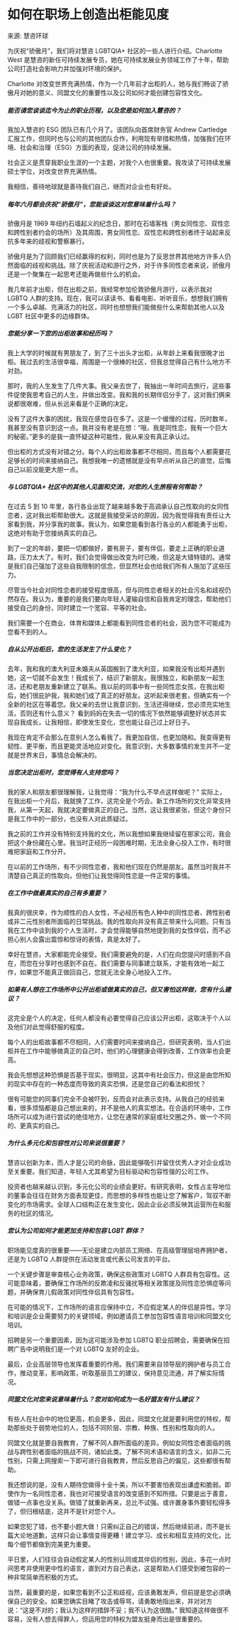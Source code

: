 # 如何在职场上创造出柜能见度

来源: 慧咨环球

为庆祝“骄傲月”，我们将对慧咨 LGBTQIA+ 社区的一些人进行介绍。Charlotte West 是慧咨的新任可持续发展专员，她在可持续发展业务领域工作了十年，帮助公司打造社会影响力并加强对环境的保护。

Charlotte 对改变世界充满热情，作为一个几年前才出柜的人，她与我们畅谈了骄傲月对她的意义、同盟文化的重要性以及公司如何才能创建包容性文化。

##### 能否请您谈谈迄今为止的职业历程，以及您是如何加入慧咨的？

我加入慧咨的 ESG 团队已有几个月了。该团队向首席财务官 Andrew Cartledge 汇报工作，但同时也与公司的其他团队合作，利用现有举措和热情，加强我们在环境、社会和治理（ESG）方面的表现，促进公司的持续发展。

社会正义是贯穿我职业生涯的一个主题，对我个人也很重要。我攻读了可持续发展硕士学位，对改变世界充满热情。

我相信，善待地球就是善待我们自己，继而对企业也有好处。

##### 每年六月都会庆祝“骄傲月”，您能谈谈这对您意味着什么吗？

骄傲月是 1969 年纽约石墙起义的纪念日，那时在石墙客栈（男女同性恋、双性恋和跨性别者约会的场所）及其周围，男女同性恋、双性恋和跨性别者终于站起来反抗多年来的歧视和警察暴行。

骄傲月是为了回顾我们已经赢得的权利，同时也是为了反思世界其他地方许多人仍然面临的歧视和挑战。除了庆祝活动和游行之外，对于许多同性恋者来说，骄傲月还是一个聚集在一起思考还能再做些什么的机会。

我几年前才出柜，但在出柜之前，我经常参加伦敦骄傲月游行，以表示我对 LGBTQ 人群的支持。现在，我可以读读书、看看电影、听听音乐，想想我们拥有一个多么卓越、充满活力的社区，同时也想想我们能做些什么来帮助其他人以及 LGBT 社区中更多的边缘群体。

##### 您能分享一下您的出柜故事和经历吗？

我上大学的时候就有男朋友了，到了三十出头才出柜，从年龄上来看我很晚才出柜。我过去的生活很幸福，周围是一个很棒的社区，但我总觉得自己有什么地方不对劲。

那时，我的人生发生了几件大事。我父亲去世了，我抽出一年时间去旅行，这些事件促使我思考自己的人生，并做出改变。我和我的长期伴侣分手了，这对我们俩来说都很艰难，但从长远来看是个正确的决定。

没有了这件大事的困扰，我现在感觉自在多了。这是一个缓慢的过程，历时数年，我甚至没有意识到这一点。我并没有老是在想：“哦，我是同性恋，我有一个巨大的秘密。”更多的是我一直怀疑这种可能性，我从来没有真正承认过。

但出柜的方式没有对错之分。每个人的出柜故事都不尽相同，而且每个人都需要花足够长的时间来接纳自己。我想我唯一的遗憾就是没有早点听从自己的直觉，后悔自己以前没能更大胆一点。

##### 与 LGBTQIA+ 社区中的其他人见面和交流，对您的人生旅程有何帮助？

在过去 5 到 10 年里，各行各业出现了越来越多敢于高调承认自己性取向的女同性恋者，这对我出柜帮助很大。这就是我接受采访的原因，因为我觉得我有责任让大家看到我，并分享我的故事。我认为，如果您能看到各行各业的人都能勇于出柜，这绝对有助于您接纳真实的自己。

到了一定的年龄，要把一切都做好，要有房子，要有伴侣，要走上正确的职业道路，压力太大了。有时，我们会觉得做出改变为时已晚，但这是大错特错的。通常是我们自己强加了这些自我限制的信念，但显然社会也给我们所有人施加了这些压力。

尽管当今社会对同性恋者的接受程度很高，但与同性恋者相关的社会污名和歧视仍然存在。我认为，重要的是我们要向年轻人灌输自信和自我肯定的理念，帮助他们接受自己的身份，同时建立一个宽容、平等的社会。

我们需要一个在商业、体育和媒体上都能看到同性恋者的社会，因为您不可能成为您看不到的人。

##### 自从公开出柜后，您的生活发生了什么变化？

去年，我和我的澳大利亚未婚夫从英国搬到了澳大利亚，如果我没有出柜并遇到她，这一切就不会发生！我成长了，结识了新朋友。我很独立，和新朋友一起生活，还和老朋友重新建立了联系。我以前的同事中有一些同性恋女孩，在我出柜后，她们很庇护我，我和她们成了真正的好朋友。这听起来很老套，但确实有一个全新的社区在等着您。我父亲的去世让我意识到，生活还得继续，您必须充实地生活，否则还有什么意义？ 看到妈妈在失去一切的情况下依然能够调整好状态并实现自我成长，让我相信，即使发生变化，您也能让自己过上好日子。

我现在肯定不会那么在意别人怎么看我了。我更加自信，也更加随和。我变得更有韧性、更平衡，而且更能灵活地应对变化。我意识到，大多数事情的发生并不一定就是世界末日，事情总会解决的。

##### 当您决定出柜时，您觉得有人支持您吗？

我的家人和朋友都很理解我，让我觉得：“我为什么不早点这样做呢？” 实际上，在我出柜一个月后，我就换了工作，这完全是个巧合。新工作场所的文化非常支持我，从第一天起，我就决定要做真正的自己。当然，这让我很紧张，但这个身份只是我工作中的一部分，也没有人对此质疑过。

我之前的工作并没有特别支持我的文化，所以我想如果我继续留在那家公司，我会把这个身份藏在心里。我当时正经历一段困难时期，无法全身心投入工作，有时很难把家庭和工作分开。

在以前的工作场所，有不少同性恋者，我和他们现在仍然是朋友。虽然当时我并不清楚自己真正的性取向，但他们让我觉得同性恋是一件正常的事情。

##### 在工作中做最真实的自己有多重要？

我真的很庆幸，作为顺性的白人女性，不必经历有色人种中的同性恋者、跨性别者或非二元性别者所面临的日常挑战。我的性取向并没有真正带来什么问题。只有当我在工作中谈到我的个人生活时，才会觉得能够自然地提到我的女性伴侣，而不必担心别人会露出震惊和惊讶的表情，真是太好了。

幸好在慧咨，大家都能完全接受。我们需要避免的是，人们在向您提问时感到不自在，而您在分享时也感到不自在。我们需要与同事建立联系，才能有效地一起工作，如果您不能真正做回自己，您就无法全身心地投入工作。

##### 如果有人想在工作场所中公开出柜或做真实的自己，但又害怕这样做，您有什么建议？

这完全是个人的决定，任何人都没有必要觉得自己应该公开出柜，这取决于个人以及他们对此觉得舒服的程度。

每个人的出柜故事都不尽相同，人们需要时间来接纳自己，但研究表明，当人们出柜并在工作中能够做真正的自己时，他们的心理健康会得到改善，工作效率也会更高。

我会先想想这种恐惧是否基于现实。很明显，这其中有社会压力，但这是由您所知的现实中存在的一种态度而导致的真实恐惧，还是您自己的看法和担忧？

很有可能您的同事们完全不会被吓到，反而会对此表示支持。从我自己的经验来看，很多烦恼都是自己想出来的，并不是他人的真实想法。在合适的环境中，工作场所可以成为进行尝试的绝佳地方，让您在通常的家庭或社交圈之外，做一个不同的、更真实的自己。

##### 为什么多元化和包容性对公司来说很重要？

慧咨以创新为本，而人才是公司的命脉，因此能够吸引并留住优秀人才对企业成功至关重要。我们知道，年轻人尤其希望为目标驱动和包容性强的公司工作。

投资者也越来越认识到，多元化公司的业绩会更好。有研究表明，女性占主导地位的董事会往往在财务方面表现更佳，而思想的多样性也能让您了解客户，驾驭不断变化的市场需求。全球人口结构正在发生变化，因此企业必须反映其运营所在和服务的社区的情况。

##### 您认为公司如何才能更加支持和包容 LGBT 群体？

职场能见度真的很重要——无论是建立内部员工网络、在高级管理层培养拥护者，还是为 LGBTQ 人群提供在活动发言或代表公司发言的平台。

一个关键步骤是审查核心业务政策，确保这些政策对 LGBTQ 人群具有包容性。这可能意味着，要确保工作场所的反欺凌和反骚扰等相关政策提及同性恋恐惧症等问题，并确保育儿假政策对同性伴侣具有包容性。

在可能的情况下，工作场所的语言应保持中立，不应假定某人的伴侣是异性。学习和培训是企业需要努力的关键领域，例如邀请员工参加包容性语言培训和同盟文化培训。

招聘是另一个重要因素，因为这可能涉及参加 LGBTQ 职业招聘会，需要确保在招聘广告中说明我们是一个对 LGBTQ 友好的企业。

最后，企业高层领导也发挥着重要的作用。我们需要来自领导层的拥护者与员工合作，推动变革，影响政策，听取基层员工的建议，保持意见流通，并了解实际情况。

##### 同盟文化对您来说意味着什么？您对如何成为一名好盟友有什么建议？

有些人在社会中的地位更高，机会更多，因此，同盟文化就是要利用您的特权，帮助那些处于弱势地位的人，包括不同阶层、宗教、种族、性别和性取向的人。

同盟文化就是要自我教育，了解不同人群所面临的差异。例如女同性恋者面临的挑战与跨性别者面临的挑战不同，诸如此类。了解不同术语和语言的含义，如非二元性别，只需上网搜索一下即可进行自我教育，然后反思自己的偏见，这些都很有帮助。

我还想说的是，没有人期待您做得十全十美，所以不要害怕表现出谦虚和脆弱。即使作为一名同性恋者，我也对可接受语言的改变感到不知所措。只要是出于善意，做错一点事也没关系。做错了就重新再来，总比不试强。或许置身事外要轻松得多了，但归根结底，这并不是针对您个人。

如果您犯了错，也不要小题大做！只需纠正自己的错误，然后继续前进，而不是长篇大论地道歉，这样只会让事情变得更糟！建立学习、成长和相互支持的文化，比每个细节都做到完美更为重要。

平日里，人们往往会自动假定某人的性别认同或其伴侣的性别，因此，多花一点时间思考并使用更中性的语言，直到对方自己表达，这是帮助人们感受到被包容的一种非常简单而积极的方式。

当然，最重要的是，如果您看到不公正和歧视，应该勇敢发声，但前提是您必须确保自己的安全。如果您确实目睹了攻击或辱骂，请勇敢地指出来，并对对方说：“这是不对的；我认为这样的措辞不妥；我不认为这很酷。” 我知道这样做很不容易，没有人想去得罪人，但运用您的特权为盟友挺身而出是很重要的。